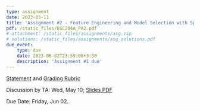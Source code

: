 ```yaml
---
type: assignment
date: 2023-05-11
title: 'Assignment #2 - Feature Engineering and Model Selection with Spark'
pdf: /static_files/DSC204A_PA2.pdf
# attachment: /static_files/assignments/asg.zip
# solutions: /static_files/assignments/asg_solutions.pdf
due_event: 
    type: due
    date: 2023-06-02T23:59:00+3:30
    description: 'Assignment #1 due'
---
```


<!-- Release Date: Mon, Oct 3 -->

[Statement]() and [Grading Rubric]()

Discussion by TA: Wed, May 10; [Slides PDF]()

Due Date: Friday, Jun 02.

<!-- This is a sample assignment. -->

